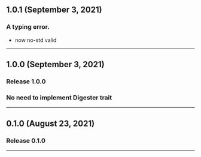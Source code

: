## 1.0.1 (September 3, 2021)

### A typing error.
* now no-std valid

---

## 1.0.0 (September 3, 2021)

### Release 1.0.0
### No need to implement Digester trait

---

## 0.1.0 (August 23, 2021)

### Release 0.1.0

---